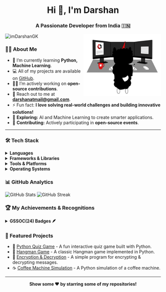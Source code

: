 <h1 align="center">Hi 👋, I'm Darshan</h1>
<h3 align="center">A Passionate Developer from India 🇮🇳</h3>

<img align="right" alt="Coding" width="250" src="Assets/illustration.gif">

<p align="left"> 
  <img src="https://komarev.com/ghpvc/?username=imDarshanGK&label=Profile%20views&color=brightgreen&style=flat" alt="imDarshanGK" />
</p>

### 👨‍💻 **About Me**

- 🌱 I’m currently learning **Python, Machine Learning**.  
- 💻 All of my projects are available on [GitHub](https://github.com/imDarshanGK).  
- 👨‍💻 I’m actively working on **open-source contributions**.  
- 📩 Reach out to me at **darshanatmail@gmail.com**.  
- ⚡ Fun fact: **I love solving real-world challenges and building innovative solutions!**  
- 🚀 **Exploring:** AI and Machine Learning to create smarter applications.  
- 🌟 **Contributing:** Actively participating in **open-source events**.

---

### 🛠️ **Tech Stack**

<details>
  <summary><b>Languages</b></summary><br>
  <img src="https://img.shields.io/badge/-Python-3776AB?logo=python&logoColor=white&style=flat">&nbsp;
</details>

<details>
  <summary><b>Frameworks & Libraries</b></summary><br>
  <img src="https://img.shields.io/badge/-Numpy-013243?logo=numpy&logoColor=white&style=flat">&nbsp;
  <img src="https://img.shields.io/badge/-Pandas-150458?logo=pandas&logoColor=white&style=flat">&nbsp;
  <img src="https://img.shields.io/badge/-Scikit%20Learn-F7931E?logo=scikit-learn&logoColor=white&style=flat">&nbsp;
</details>

<details>
  <summary><b>Tools & Platforms</b></summary><br>
  <img src="https://img.shields.io/badge/-Git-F05032?logo=git&logoColor=white&style=flat">&nbsp;
  <img src="https://img.shields.io/badge/-VS%20Code-007ACC?logo=visual-studio-code&logoColor=white&style=flat">&nbsp;
  <img src="https://img.shields.io/badge/-Jupyter-F37626?logo=jupyter&logoColor=white&style=flat">&nbsp;
</details>

<details>
  <summary><b>Operating Systems</b></summary><br>
  <img src="https://img.shields.io/badge/-Windows-0078D6?logo=windows&logoColor=white&style=flat">&nbsp;
</details>

### 📊 **GitHub Analytics**

<p align="left">
  <img src="https://github-readme-stats.vercel.app/api?username=imDarshanGK&show_icons=true&theme=dark&text_color=00AEEF&bg_color=000000&border_color=00AEEF" alt="GitHub Stats" height="105"/>
  <img src="https://github-readme-streak-stats.herokuapp.com/?user=imDarshanGK&theme=dark&background=000000&border=00AEEF&ring=00AEEF&fire=00AEEF&currStreakLabel=00AEEF" alt="GitHub Streak" height="105"/>
</p>

### 🏆 **My Achievements & Recognitions**

<details>
  <summary><b>GSSOC(24) Badges 🪶</b></summary><br>
  <div align='center' style='display:flex; align-items:center; gap: 10px;'>
    <img src="https://raw.githubusercontent.com/GSSoC24/Postman-Challenge/main/docs/assets/Postman%20White.png" width="100px" height="100px" />
    <img src="https://raw.githubusercontent.com/GSSoC24/Postman-Challenge/main/docs/assets/1.png" width="100px" height="100px" />
    <img src="https://raw.githubusercontent.com/GSSoC24/Postman-Challenge/main/docs/assets/2.png" width="100px" height="100px" />
    <img src="https://raw.githubusercontent.com/GSSoC24/Postman-Challenge/main/docs/assets/3.png" width="100px" height="100px" />
    <img src="https://raw.githubusercontent.com/GSSoC24/Postman-Challenge/main/docs/assets/4.png" width="100px" height="100px" />
    <img src="https://raw.githubusercontent.com/GSSoC24/Postman-Challenge/main/docs/assets/5.png" width="100px" height="100px" />
  </div>
</details>

### 🌟 **Featured Projects**

- 🚀 [Python Quiz Game](https://github.com/imDarshanGK/python_quiz_game) - A fun interactive quiz game built with Python.  
- 🧩 [Hangman Game](https://github.com/imDarshanGK/Hangman-game-python) - A classic Hangman game implemented in Python.  
- 🔐 [Encryption & Decryption](https://github.com/imDarshanGK/CaesarCipher-Python) - A simple program for encrypting & decrypting messages.  
- ☕ [Coffee Machine Simulation](https://github.com/imDarshanGK/coffee-machine-simulation) - A Python simulation of a coffee machine.  

---

<p align="center">
  <b>Show some ❤️ by starring some of my repositories!</b>
</p>
